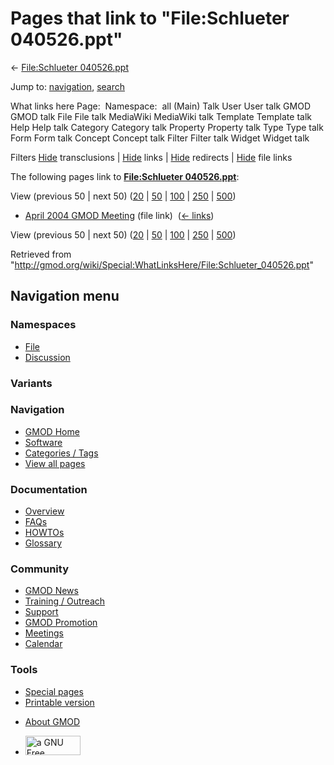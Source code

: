 <div id="mw-page-base" class="noprint">

</div>

<div id="mw-head-base" class="noprint">

</div>

<div id="content" class="mw-body" role="main">

<span id="top"></span>

<div id="mw-js-message" style="display:none;">

</div>



# <span dir="auto">Pages that link to "File:Schlueter 040526.ppt"</span>

<div id="bodyContent">

<div id="contentSub">

← [File:Schlueter
040526.ppt](/wiki/File:Schlueter_040526.ppt "File:Schlueter 040526.ppt")

</div>

<div id="jump-to-nav" class="mw-jump">

Jump to: [navigation](#mw-navigation), [search](#p-search)

</div>

<div id="mw-content-text">

What links here Page:  Namespace:  all (Main) Talk User User talk GMOD
GMOD talk File File talk MediaWiki MediaWiki talk Template Template talk
Help Help talk Category Category talk Property Property talk Type Type
talk Form Form talk Concept Concept talk Filter Filter talk Widget
Widget talk

Filters
[Hide](/mediawiki/index.php?title=Special:WhatLinksHere/File:Schlueter_040526.ppt&hidetrans=1 "Special:WhatLinksHere/File:Schlueter 040526.ppt")
transclusions \|
[Hide](/mediawiki/index.php?title=Special:WhatLinksHere/File:Schlueter_040526.ppt&hidelinks=1 "Special:WhatLinksHere/File:Schlueter 040526.ppt")
links \|
[Hide](/mediawiki/index.php?title=Special:WhatLinksHere/File:Schlueter_040526.ppt&hideredirs=1 "Special:WhatLinksHere/File:Schlueter 040526.ppt")
redirects \|
[Hide](/mediawiki/index.php?title=Special:WhatLinksHere/File:Schlueter_040526.ppt&hideimages=1 "Special:WhatLinksHere/File:Schlueter 040526.ppt")
file links

The following pages link to **[File:Schlueter
040526.ppt](/wiki/File:Schlueter_040526.ppt "File:Schlueter 040526.ppt")**:

View (previous 50 \| next 50)
([20](/mediawiki/index.php?title=Special:WhatLinksHere/File:Schlueter_040526.ppt&limit=20 "Special:WhatLinksHere/File:Schlueter 040526.ppt")
\|
[50](/mediawiki/index.php?title=Special:WhatLinksHere/File:Schlueter_040526.ppt&limit=50 "Special:WhatLinksHere/File:Schlueter 040526.ppt")
\|
[100](/mediawiki/index.php?title=Special:WhatLinksHere/File:Schlueter_040526.ppt&limit=100 "Special:WhatLinksHere/File:Schlueter 040526.ppt")
\|
[250](/mediawiki/index.php?title=Special:WhatLinksHere/File:Schlueter_040526.ppt&limit=250 "Special:WhatLinksHere/File:Schlueter 040526.ppt")
\|
[500](/mediawiki/index.php?title=Special:WhatLinksHere/File:Schlueter_040526.ppt&limit=500 "Special:WhatLinksHere/File:Schlueter 040526.ppt"))

- [April 2004 GMOD
  Meeting](/wiki/April_2004_GMOD_Meeting "April 2004 GMOD Meeting")
  (file link) ‎ <span class="mw-whatlinkshere-tools">([←
  links](/mediawiki/index.php?title=Special:WhatLinksHere&target=April+2004+GMOD+Meeting "Special:WhatLinksHere"))</span>

View (previous 50 \| next 50)
([20](/mediawiki/index.php?title=Special:WhatLinksHere/File:Schlueter_040526.ppt&limit=20 "Special:WhatLinksHere/File:Schlueter 040526.ppt")
\|
[50](/mediawiki/index.php?title=Special:WhatLinksHere/File:Schlueter_040526.ppt&limit=50 "Special:WhatLinksHere/File:Schlueter 040526.ppt")
\|
[100](/mediawiki/index.php?title=Special:WhatLinksHere/File:Schlueter_040526.ppt&limit=100 "Special:WhatLinksHere/File:Schlueter 040526.ppt")
\|
[250](/mediawiki/index.php?title=Special:WhatLinksHere/File:Schlueter_040526.ppt&limit=250 "Special:WhatLinksHere/File:Schlueter 040526.ppt")
\|
[500](/mediawiki/index.php?title=Special:WhatLinksHere/File:Schlueter_040526.ppt&limit=500 "Special:WhatLinksHere/File:Schlueter 040526.ppt"))

</div>

<div class="printfooter">

Retrieved from
"<http://gmod.org/wiki/Special:WhatLinksHere/File:Schlueter_040526.ppt>"

</div>

<div id="catlinks" class="catlinks catlinks-allhidden">

</div>

<div class="visualClear">

</div>

</div>

</div>

<div id="mw-navigation">

## Navigation menu

<div id="mw-head">



<div id="left-navigation">

<div id="p-namespaces" class="vectorTabs" role="navigation"
aria-labelledby="p-namespaces-label">

### Namespaces

- <span id="ca-nstab-image"><a href="/wiki/File:Schlueter_040526.ppt" accesskey="c"
  title="View the file page [c]">File</a></span>
- <span id="ca-talk"><a
  href="/mediawiki/index.php?title=File_talk:Schlueter_040526.ppt&amp;action=edit&amp;redlink=1"
  accesskey="t"
  title="Discussion about the content page [t]">Discussion</a></span>

</div>

<div id="p-variants" class="vectorMenu emptyPortlet" role="navigation"
aria-labelledby="p-variants-label">

### 

### Variants[](#)

<div class="menu">

</div>

</div>

</div>

<div id="right-navigation">





</div>



</div>

</div>

</div>

<div id="mw-panel">

<div id="p-logo" role="banner">

<a href="/wiki/Main_Page"
style="background-image: url(http://gmod.org/images/GMOD-cogs.png);"
title="Visit the main page"></a>

</div>

<div id="p-Navigation" class="portal" role="navigation"
aria-labelledby="p-Navigation-label">

### Navigation

<div class="body">

- <span id="n-GMOD-Home">[GMOD Home](/wiki/Main_Page)</span>
- <span id="n-Software">[Software](/wiki/GMOD_Components)</span>
- <span id="n-Categories-.2F-Tags">[Categories /
  Tags](/wiki/Categories)</span>
- <span id="n-View-all-pages">[View all
  pages](/wiki/Special:AllPages)</span>

</div>

</div>

<div id="p-Documentation" class="portal" role="navigation"
aria-labelledby="p-Documentation-label">

### Documentation

<div class="body">

- <span id="n-Overview">[Overview](/wiki/Overview)</span>
- <span id="n-FAQs">[FAQs](/wiki/Category:FAQ)</span>
- <span id="n-HOWTOs">[HOWTOs](/wiki/Category:HOWTO)</span>
- <span id="n-Glossary">[Glossary](/wiki/Glossary)</span>

</div>

</div>

<div id="p-Community" class="portal" role="navigation"
aria-labelledby="p-Community-label">

### Community

<div class="body">

- <span id="n-GMOD-News">[GMOD News](/wiki/GMOD_News)</span>
- <span id="n-Training-.2F-Outreach">[Training /
  Outreach](/wiki/Training_and_Outreach)</span>
- <span id="n-Support">[Support](/wiki/Support)</span>
- <span id="n-GMOD-Promotion">[GMOD
  Promotion](/wiki/GMOD_Promotion)</span>
- <span id="n-Meetings">[Meetings](/wiki/Meetings)</span>
- <span id="n-Calendar">[Calendar](/wiki/Calendar)</span>

</div>

</div>

<div id="p-tb" class="portal" role="navigation"
aria-labelledby="p-tb-label">

### Tools

<div class="body">

- <span id="t-specialpages"><a href="/wiki/Special:SpecialPages" accesskey="q"
  title="A list of all special pages [q]">Special pages</a></span>
- <span id="t-print"><a
  href="/mediawiki/index.php?title=Special:WhatLinksHere/File:Schlueter_040526.ppt&amp;printable=yes"
  rel="alternate" accesskey="p"
  title="Printable version of this page [p]">Printable version</a></span>

</div>

</div>

</div>

</div>

<div id="footer" role="contentinfo">

- <span id="footer-places-about">[About
  GMOD](/wiki/GMOD:About "GMOD:About")</span>

<!-- -->

- <span id="footer-copyrightico">[<img src="http://www.gnu.org/graphics/gfdl-logo-small.png" width="88"
  height="31" alt="a GNU Free Documentation License" />](http://www.gnu.org/licenses/fdl-1.3.html)</span>




</div>
